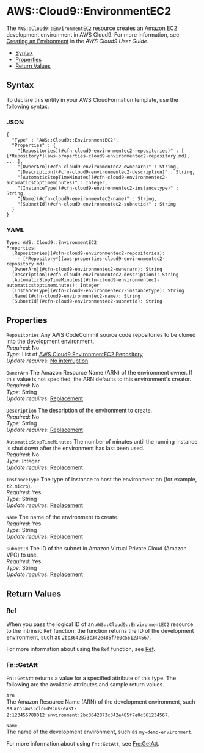 # AWS::Cloud9::EnvironmentEC2<a name="aws-resource-cloud9-environmentec2"></a>

The `AWS::Cloud9::EnvironmentEC2` resource creates an Amazon EC2 development environment in AWS Cloud9\. For more information, see [Creating an Environment](http://docs.aws.amazon.com/cloud9/latest/user-guide/create-environment.html) in the *AWS Cloud9 User Guide*\. 


+ [Syntax](#aws-resource-cloud9-environmentec2-syntax)
+ [Properties](#aws-resource-cloud9-environmentec2-properties)
+ [Return Values](#aws-resource-cloud9-environmentec2-returnvalues)

## Syntax<a name="aws-resource-cloud9-environmentec2-syntax"></a>

To declare this entity in your AWS CloudFormation template, use the following syntax:

### JSON<a name="aws-resource-cloud9-environmentec2-syntax.json"></a>

```
{
  "Type" : "AWS::Cloud9::EnvironmentEC2",
  "Properties" : {
    "[Repositories](#cfn-cloud9-environmentec2-repositories)" : [ [*Repository*](aws-properties-cloud9-environmentec2-repository.md), ... ],
    "[OwnerArn](#cfn-cloud9-environmentec2-ownerarn)" : String,
    "[Description](#cfn-cloud9-environmentec2-description)" : String,
    "[AutomaticStopTimeMinutes](#cfn-cloud9-environmentec2-automaticstoptimeminutes)" : Integer,
    "[InstanceType](#cfn-cloud9-environmentec2-instancetype)" : String,
    "[Name](#cfn-cloud9-environmentec2-name)" : String,
    "[SubnetId](#cfn-cloud9-environmentec2-subnetid)" : String          
  }
}
```

### YAML<a name="aws-resource-cloud9-environmentec2-syntax.yaml"></a>

```
Type: AWS::Cloud9::EnvironmentEC2
Properties:
  [Repositories](#cfn-cloud9-environmentec2-repositories): 
    - [*Repository*](aws-properties-cloud9-environmentec2-repository.md)
  [OwnerArn](#cfn-cloud9-environmentec2-ownerarn): String
  [Description](#cfn-cloud9-environmentec2-description): String
  [AutomaticStopTimeMinutes](#cfn-cloud9-environmentec2-automaticstoptimeminutes): Integer
  [InstanceType](#cfn-cloud9-environmentec2-instancetype): String
  [Name](#cfn-cloud9-environmentec2-name): String
  [SubnetId](#cfn-cloud9-environmentec2-subnetid): String
```

## Properties<a name="aws-resource-cloud9-environmentec2-properties"></a>

`Repositories`  <a name="cfn-cloud9-environmentec2-repositories"></a>
Any AWS CodeCommit source code repositories to be cloned into the development environment\.  
 *Required*: No  
 *Type*: List of [AWS Cloud9 EnvironmentEC2 Repository](aws-properties-cloud9-environmentec2-repository.md)  
 *Update requires*: [No interruption](using-cfn-updating-stacks-update-behaviors.md#update-no-interrupt) 

`OwnerArn`  <a name="cfn-cloud9-environmentec2-ownerarn"></a>
The Amazon Resource Name \(ARN\) of the environment owner\. If this value is not specified, the ARN defaults to this environment's creator\.   
 *Required*: No  
 *Type*: String  
 *Update requires*: [Replacement](using-cfn-updating-stacks-update-behaviors.md#update-replacement) 

`Description`  <a name="cfn-cloud9-environmentec2-description"></a>
The description of the environment to create\.  
 *Required*: No  
 *Type*: String  
 *Update requires*: [Replacement](using-cfn-updating-stacks-update-behaviors.md#update-replacement) 

`AutomaticStopTimeMinutes`  <a name="cfn-cloud9-environmentec2-automaticstoptimeminutes"></a>
The number of minutes until the running instance is shut down after the environment has last been used\.  
 *Required*: No  
 *Type*: Integer  
 *Update requires*: [Replacement](using-cfn-updating-stacks-update-behaviors.md#update-replacement) 

`InstanceType`  <a name="cfn-cloud9-environmentec2-instancetype"></a>
The type of instance to host the environment on \(for example, `t2.micro`\)\.   
 *Required*: Yes  
 *Type*: String  
 *Update requires*: [Replacement](using-cfn-updating-stacks-update-behaviors.md#update-replacement) 

`Name`  <a name="cfn-cloud9-environmentec2-name"></a>
The name of the environment to create\.  
 *Required*: Yes  
 *Type*: String  
 *Update requires*: [Replacement](using-cfn-updating-stacks-update-behaviors.md#update-replacement) 

`SubnetId`  <a name="cfn-cloud9-environmentec2-subnetid"></a>
The ID of the subnet in Amazon Virtual Private Cloud \(Amazon VPC\) to use\.  
 *Required*: Yes  
 *Type*: String  
 *Update requires*: [Replacement](using-cfn-updating-stacks-update-behaviors.md#update-replacement) 

## Return Values<a name="aws-resource-cloud9-environmentec2-returnvalues"></a>

### Ref<a name="aws-resource-cloud9-environmentec2-ref"></a>

When you pass the logical ID of an `AWS::Cloud9::EnvironmentEC2` resource to the intrinsic `Ref` function, the function returns the ID of the development environment, such as `2bc3642873c342e485f7e0c561234567`\. 

For more information about using the `Ref` function, see [Ref](intrinsic-function-reference-ref.md)\. 

### Fn::GetAtt<a name="aws-resource-cloud9-environmentec2-getatt"></a>

 `Fn::GetAtt` returns a value for a specified attribute of this type\. The following are the available attributes and sample return values\. 

`Arn`  
The Amazon Resource Name \(ARN\) of the development environment, such as `arn:aws:cloud9:us-east-2:123456789012:environment:2bc3642873c342e485f7e0c561234567`\. 

`Name`  
The name of the development environment, such as `my-demo-environment`\. 

For more information about using `Fn::GetAtt`, see [Fn::GetAtt](intrinsic-function-reference-getatt.md)\. 